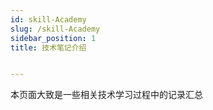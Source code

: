 ```yaml
---
id: skill-Academy
slug: /skill-Academy
sidebar_position: 1
title: 技术笔记介绍


---
```


本页面大致是一些相关技术学习过程中的记录汇总